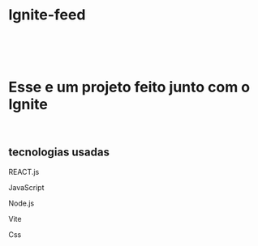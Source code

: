 # Ignite-feed
<br>
<br>
<br>
<h1>Esse e um projeto feito junto com o Ignite </H1>
<br>
<h2> tecnologias usadas</h2>
<p> REACT.js </p>
<p> JavaScript </p>
<p> Node.js</p>
<p> Vite </p>
<p>Css</p>
